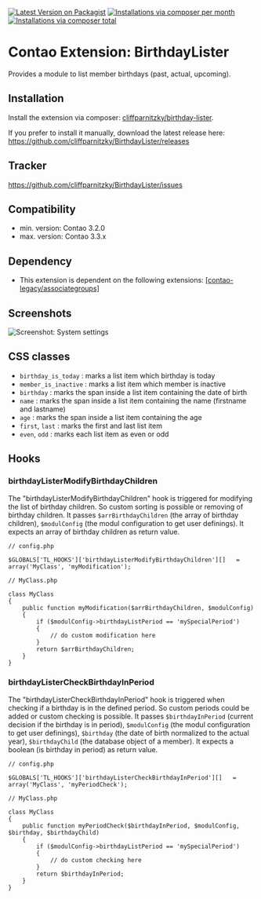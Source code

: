 [![Latest Version on Packagist](http://img.shields.io/packagist/v/cliffparnitzky/birthday-lister.svg?style=flat)](https://packagist.org/packages/cliffparnitzky/birthday-lister)
[![Installations via composer per month](http://img.shields.io/packagist/dm/cliffparnitzky/birthday-lister.svg?style=flat)](https://packagist.org/packages/cliffparnitzky/birthday-lister)
[![Installations via composer total](http://img.shields.io/packagist/dt/cliffparnitzky/birthday-lister.svg?style=flat)](https://packagist.org/packages/cliffparnitzky/birthday-lister)

Contao Extension: BirthdayLister
================================

Provides a module to list member birthdays (past, actual, upcoming).


Installation
------------

Install the extension via composer: [cliffparnitzky/birthday-lister](https://packagist.org/packages/cliffparnitzky/birthday-lister).

If you prefer to install it manually, download the latest release here: https://github.com/cliffparnitzky/BirthdayLister/releases


Tracker
-------

https://github.com/cliffparnitzky/BirthdayLister/issues


Compatibility
-------------

- min. version: Contao 3.2.0
- max. version: Contao 3.3.x


Dependency
----------

- This extension is dependent on the following extensions: [[contao-legacy/associategroups]](https://legacy-packages-via.contao-community-alliance.org/packages/contao-legacy/associategroups)


Screenshots
-----------

![Screenshot: System settings](https://raw.github.com/cliffparnitzky/BirthdayLister/master/screenshot.jpg)


CSS classes
-----------

- `birthday_is_today` : marks a list item which birthday is today
- `member_is_inactive` : marks a list item which member is inactive
- `birthday` : marks the span inside a list item containing the date of birth
- `name` : marks the span inside a list item containing the name (firstname and lastname)
- `age` : marks the span inside a list item containing the age
- `first`, `last` : marks the first and last list item
- `even`, `odd` : marks each list item as even or odd


Hooks
-----

### birthdayListerModifyBirthdayChildren

The "birthdayListerModifyBirthdayChildren" hook is triggered for modifying the list of birthday children. So custom sorting is possible or removing of birthday children.
It passes `$arrBirthdayChildren` (the array of birthday children), `$modulConfig` (the modul configuration to get user definings).
It expects an array of birthday children as return value.

```
// config.php

$GLOBALS['TL_HOOKS']['birthdayListerModifyBirthdayChildren'][]   = array('MyClass', 'myModification');

// MyClass.php

class MyClass
{
	public function myModification($arrBirthdayChildren, $modulConfig)
	{
		if ($modulConfig->birthdayListPeriod == 'mySpecialPeriod')
		{
			// do custom modification here
		}
		return $arrBirthdayChildren;
	}
}
```

### birthdayListerCheckBirthdayInPeriod

The "birthdayListerCheckBirthdayInPeriod" hook is triggered when checking if a birthday is in the defined period. So custom periods could be added or custom checking is possible.
It passes `$birthdayInPeriod` (current decision if the birthday is in period), `$modulConfig` (the modul configuration to get user definings), `$birthday` (the date of birth normalized to the actual year),
`$birthdayChild` (the database object of a member). It expects a boolean (is birthday in period) as return value.

```
// config.php

$GLOBALS['TL_HOOKS']['birthdayListerCheckBirthdayInPeriod'][]   = array('MyClass', 'myPeriodCheck');

// MyClass.php

class MyClass
{
	public function myPeriodCheck($birthdayInPeriod, $modulConfig, $birthday, $birthdayChild)
	{
		if ($modulConfig->birthdayListPeriod == 'mySpecialPeriod')
		{
			// do custom checking here
		}
		return $birthdayInPeriod;
	}
}
```
